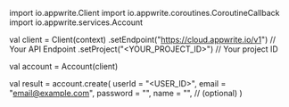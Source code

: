 import io.appwrite.Client
import io.appwrite.coroutines.CoroutineCallback
import io.appwrite.services.Account

val client = Client(context)
    .setEndpoint("https://cloud.appwrite.io/v1") // Your API Endpoint
    .setProject("&lt;YOUR_PROJECT_ID&gt;") // Your project ID

val account = Account(client)

val result = account.create(
    userId = "<USER_ID>", 
    email = "email@example.com", 
    password = "", 
    name = "<NAME>", // (optional)
)